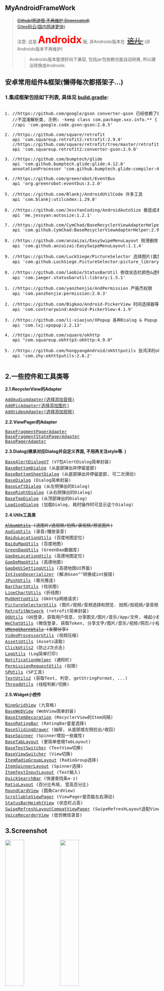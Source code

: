 ## MyAndroidFrameWork
> <a href="https://github.com/actor20170211030627/MyAndroidFrameWork"><s>Github(网速慢,不再维护 Deprecated)</s></a> <br/>
> <a href="https://gitee.com/actor20170211030627/MyAndroidFrameWork">Gitee码云(国内网速更快)</a>
> 
> 注意: 这是 <font color='red' size='6'><b>Androidx</b></font> 版, 非Androidx版本在&nbsp;
  <a style="font-size:23px" href="./README-1.4.1.md"><s>这儿 </s></a>
  &nbsp;(非Androidx版本不再维护) <br/>
>> Androidx版本能很好向下兼容, 包括jar包依赖也能自动转换, 所以建议转换成Androidx.


## 安卓常用组件&框架(懒得每次都搭架子...)
### 1.集成框架包括如下列表, 具体见 <a href="myandroidframework/build.gradle">build.gradle</a>:
<pre>
<ol><li>//https://github.com/google/gson converter-gson 已经依赖了Gson2.8.5
//不混淆解析类, 示例: -keep class com.package.xxx.info.** { *; }
//api 'com.google.code.gson:gson:2.8.5'
</li>
<li>//https://github.com/square/retrofit
api 'com.squareup.retrofit2:retrofit:2.9.0'
//https://github.com/square/retrofit/tree/master/retrofit-converters/gson
api 'com.squareup.retrofit2:converter-gson:2.9.0'
</li>
<li>//https://github.com/bumptech/glide
api 'com.github.bumptech.glide:glide:4.12.0'
annotationProcessor 'com.github.bumptech.glide:compiler:4.12.0'
</li>
<li>//https://github.com/greenrobot/EventBus
api 'org.greenrobot:eventbus:3.2.0'
</li>
<li>//https://github.com/Blankj/AndroidUtilCode 许多工具
api 'com.blankj:utilcodex:1.29.0'
</li>
<li>//https://github.com/JessYanCoding/AndroidAutoSize 极低成本的 Android 屏幕适配方案
api 'me.jessyan:autosize:1.2.1'
</li>
<li>//https://github.com/CymChad/BaseRecyclerViewAdapterHelper
api 'com.github.CymChad:BaseRecyclerViewAdapterHelper:2.9.50'
</li>
<li>//https://github.com/anzaizai/EasySwipeMenuLayout 侧滑删除
api 'com.github.anzaizai:EasySwipeMenuLayout:1.1.4'
</li>
<li>//https://github.com/LuckSiege/PictureSelector 选择图片(裁剪,压缩)、视频、音频
api 'com.github.LuckSiege.PictureSelector:picture_library:v2.6.0'
</li>
<li>//https://github.com/laobie/StatusBarUtil 修改状态栏颜色&透明度等
api 'com.jaeger.statusbarutil:library:1.5.1'
</li>
<li>//https://github.com/yanzhenjie/AndPermission 严振杰权限
api 'com.yanzhenjie:permission:2.0.3'
</li>
<li>//https://github.com/Bigkoo/Android-PickerView 时间选择器等等等
api 'com.contrarywind:Android-PickerView:4.1.9'
</li>
<li>//https://github.com/li-xiaojun/XPopup 各种Dialog & Popup
api 'com.lxj:xpopup:2.2.13'
</li>
<li>//https://github.com/square/okhttp
api "com.squareup.okhttp3:okhttp:4.9.0"
</li>
<li>//https://github.com/hongyangAndroid/okhttputils 张鸿洋的okhttp
api 'com.zhy:okhttputils:2.6.2'
</li></ol></pre>

## 2.一些控件和工具类等
**2.1.RecyclerView的Adapter**
<pre>
<a href="myandroidframework/src/main/java/com/actor/myandroidframework/adapter_recyclerview/AddAudioAdapter.java">AddAudioAdapter(选择添加音频)</a>
<a href="myandroidframework/src/main/java/com/actor/myandroidframework/adapter_recyclerview/AddPicAdapter.java">AddPicAdapter(选择添加图片)</a>
<a href="myandroidframework/src/main/java/com/actor/myandroidframework/adapter_recyclerview/AddVideoAdapter.java">AddVideoAdapter(选择添加视频)</a>
</pre>

**2.2.ViewPager的Adapter**
<pre>
<a href="myandroidframework/src/main/java/com/actor/myandroidframework/adapter_viewpager/BaseFragmentPagerAdapter.java">BaseFragmentPagerAdapter</a>
<a href="myandroidframework/src/main/java/com/actor/myandroidframework/adapter_viewpager/BaseFragmentStatePagerAdapter.java">BaseFragmentStatePagerAdapter</a>
<a href="myandroidframework/src/main/java/com/actor/myandroidframework/adapter_viewpager/BasePagerAdapter.java">BasePagerAdapter</a>
</pre>

**2.3.Dialog(继承对应Dialog并自定义界面, 不用再关注style等. )**
<pre>
<a href="myandroidframework/src/main/java/com/actor/myandroidframework/dialog/BaseAlertDialogV7.java">BaseAlertDialogV7</a> (V7包AlertDialog简单封装)
<a href="myandroidframework/src/main/java/com/actor/myandroidframework/dialog/BaseBottomDialog.java">BaseBottomDialog</a> (从底部弹出并停留底部)
<a href="myandroidframework/src/main/java/com/actor/myandroidframework/dialog/BaseBottomSheetDialog.java">BaseBottomSheetDialog</a> (从底部弹出并停留底部, 可二次滑动)
<a href="myandroidframework/src/main/java/com/actor/myandroidframework/dialog/BaseDialog.java">BaseDialog</a> (Dialog简单封装)
<a href="myandroidframework/src/main/java/com/actor/myandroidframework/dialog/BaseLeftDialog.java">BaseLeftDialog</a> (从左侧弹出的Dialog)
<a href="myandroidframework/src/main/java/com/actor/myandroidframework/dialog/BaseRightDialog.java">BaseRightDialog</a> (从右侧弹出的Dialog)
<a href="myandroidframework/src/main/java/com/actor/myandroidframework/dialog/BaseTopDialog.java">BaseTopDialog</a> (从顶部弹出的Dialog)
<a href="myandroidframework/src/main/java/com/actor/myandroidframework/dialog/LoadingDialog.java">LoadingDialog</a> (加载Dialog, 耗时操作时可显示这个Dialog)
</pre>

**2.4.Utils工具类**
<pre>
<s><a href="myandroidframework/src/main/java/com/actor/myandroidframework/utils/album/AlbumUtils.java">AlbumUtils</a> (选图片/选视频/拍照/录视频/预览图片)</s>
<a href="myandroidframework/src/main/java/com/actor/myandroidframework/utils/audio/AudioUtils.java">AudioUtils</a> (录音/播放录音)
<a href="myandroidframework/src/main/java/com/actor/myandroidframework/utils/baidu/BaiduLocationUtils.java">BaiduLocationUtils</a> (百度地图定位)
<a href="myandroidframework/src/main/java/com/actor/myandroidframework/utils/baidu/BaiduMapUtils.java">BaiduMapUtils</a> (百度地图)
<a href="myandroidframework/src/main/java/com/actor/myandroidframework/utils/database/GreenDaoUtils.java">GreenDaoUtils</a> (GreenDao数据库)
<a href="myandroidframework/src/main/java/com/actor/myandroidframework/utils/gaode/GaoDeLocationUtils.java">GaoDeLocationUtils</a> (高德地图定位)
<a href="myandroidframework/src/main/java/com/actor/myandroidframework/utils/gaode/GaoDeMapUtils.java">GaoDeMapUtils</a> (高德地图)
<a href="myandroidframework/src/main/java/com/actor/myandroidframework/utils/gaode/GaoDeUiSettingUtils.java">GaoDeUiSettingUtils</a> (高德地图UI界面)
<a href="myandroidframework/src/main/java/com/actor/myandroidframework/utils/gson/IntJsonDeserializer.java">IntJsonDeserializer</a> (解决Gson""转换成int报错)
<a href="myandroidframework/src/main/java/com/actor/myandroidframework/utils/jpush/JPushUtils.java">JPushUtils</a> (极光推送)
<a href="myandroidframework/src/main/java/com/actor/myandroidframework/utils/mpchart/BarChartUtils.java">BarChartUtils</a> (柱状图)
<a href="myandroidframework/src/main/java/com/actor/myandroidframework/utils/mpchart/LineChartUtils.java">LineChartUtils</a> (折线图)
<a href="myandroidframework/src/main/java/com/actor/myandroidframework/utils/okhttputils/MyOkHttpUtils.java">MyOkHttpUtils</a> (Okhttp网络请求)
<a href="myandroidframework/src/main/java/com/actor/myandroidframework/utils/picture_selector/PictureSelectorUtils.java">PictureSelectorUtils</a> (图片/视频/音频选择和预览. 拍照/拍视频/录音频)
<a href="myandroidframework/src/main/java/com/actor/myandroidframework/utils/retrofit/RetrofitNetwork.java">RetrofitNetwork</a> (retrofit简单封装)
<a href="myandroidframework/src/main/java/com/actor/myandroidframework/utils/tencent/QQUtils.java">QQUtils</a> (QQ登录, 获取用户信息, 分享图文/图片/音乐/App/文件, 唤起小程序/小游戏...)
<a href="myandroidframework/src/main/java/com/actor/myandroidframework/utils/tencent/WeChatUtils.java">WeChatUtils</a> (微信登录, 获取Token, 分享文字/图片/音乐/视频/网页/小程序/文件, 支付, 订阅消息...)
<s><a href="myandroidframework/src/main/java/com/actor/myandroidframework/utils/umeng/UMengShareUtils.java">UMengShareUtils</a> (友盟分享)</s>
<a href="myandroidframework/src/main/java/com/actor/myandroidframework/utils/video/VideoProcessorUtils.java">VideoProcessorUtils</a> (视频压缩)
<a href="myandroidframework/src/main/java/com/actor/myandroidframework/utils/AssetsUtils.java">AssetsUtils</a> (Assets读取)
<a href="myandroidframework/src/main/java/com/actor/myandroidframework/utils/ClickUtils2.java">ClickUtils2</a> (防止2次点击)
<a href="myandroidframework/src/main/java/com/actor/myandroidframework/utils/LogUtils.java">LogUtils</a> (Log简单打印)
<a href="myandroidframework/src/main/java/com/actor/myandroidframework/utils/NotificationHelper.java">NotificationHelper</a> (通知栏)
<a href="myandroidframework/src/main/java/com/actor/myandroidframework/utils/PermissionRequestUtils.java">PermissionRequestUtils</a> (权限)
<a href="myandroidframework/src/main/java/com/actor/myandroidframework/utils/SPUtils.java">SPUtils</a> (SP工具)
<a href="myandroidframework/src/main/java/com/actor/myandroidframework/utils/TextUtils2.java">TextUtils2</a> (获取Text, 判空, getStringFormat, ...)
<a href="myandroidframework/src/main/java/com/actor/myandroidframework/utils/ThreadUtils.java">ThreadUtils</a> (线程判断/切换)
</pre>

**2.5.Widget小控件**
<pre>
<a href="myandroidframework/src/main/java/com/actor/myandroidframework/widget/NineGridView/NineGridView.java">NineGridView</a> (九宫格)
<a href="myandroidframework/src/main/java/com/actor/myandroidframework/widget/webview/BaseWebView.java">BaseWebView</a> (WebView简单封装)
<a href="myandroidframework/src/main/java/com/actor/myandroidframework/widget/BaseItemDecoration.java">BaseItemDecoration</a> (RecyclerView的Item间隔)
<a href="myandroidframework/src/main/java/com/actor/myandroidframework/widget/BaseRatingBar.java">BaseRatingBar</a> (RatingBar星星选择)
<a href="myandroidframework/src/main/java/com/actor/myandroidframework/widget/BaseSlidingDrawer.java">BaseSlidingDrawer</a> (抽屉, 从底部或左侧拉出/收回)
<a href="myandroidframework/src/main/java/com/actor/myandroidframework/widget/BaseSpinner.java">BaseSpinner</a> (Spinner增加一些属性)
<a href="myandroidframework/src/main/java/com/actor/myandroidframework/widget/BaseTabLayout.java">BaseTabLayout</a> (更简单使用TabLayout)
<a href="myandroidframework/src/main/java/com/actor/myandroidframework/widget/BaseTextSwitcher.java">BaseTextSwitcher</a> (TextView切换)
<a href="myandroidframework/src/main/java/com/actor/myandroidframework/widget/BaseViewSwitcher.java">BaseViewSwitcher</a> (View切换)
<a href="myandroidframework/src/main/java/com/actor/myandroidframework/widget/ItemRadioGroupLayout.java">ItemRadioGroupLayout</a> (RadioGroup选择)
<a href="myandroidframework/src/main/java/com/actor/myandroidframework/widget/ItemSpinnerLayout.java">ItemSpinnerLayout</a> (Spinner选择)
<a href="myandroidframework/src/main/java/com/actor/myandroidframework/widget/ItemTextInputLayout.java">ItemTextInputLayout</a> (Text输入)
<a href="myandroidframework/src/main/java/com/actor/myandroidframework/widget/QuickSearchBar.java">QuickSearchBar</a> (快速查找条a-z)
<a href="myandroidframework/src/main/java/com/actor/myandroidframework/widget/RatioLayout.java">RatioLayout</a> (百分比布局, 宽高百分比)
<a href="myandroidframework/src/main/java/com/actor/myandroidframework/widget/RoundCardView.java">RoundCardView</a> (圆角CardView)
<a href="myandroidframework/src/main/java/com/actor/myandroidframework/widget/ScrollableViewPager.java">ScrollableViewPager</a> (ViewPager是否能左右滑动)
<a href="myandroidframework/src/main/java/com/actor/myandroidframework/widget/StatusBarHeightView.java">StatusBarHeightView</a> (状态栏占高)
<a href="myandroidframework/src/main/java/com/actor/myandroidframework/widget/SwipeRefreshLayoutCompatViewPager.java">SwipeRefreshLayoutCompatViewPager</a> (SwipeRefreshLayout适配ViewPager里的下拉)
<a href="myandroidframework/src/main/java/com/actor/myandroidframework/widget/VoiceRecorderView.java">VoiceRecorderView</a> (低仿微信录音)
</pre>

## 3.Screenshot
<img src="captures/BaseTextSwitcher_And_BaseViewSwitcher.gif" width=35%></img>
<img src="captures/BaseBottomSheetDialogFragment.gif" width=35%></img> <br/>
<img src="captures/QuickSearchBar.gif" width=35%></img>
<img src="captures/BaseRatingBar.gif" width=35%></img>

## 4.Sample
<a href="app/build/outputs/apk/debug/app-debug.apk">download apk</a>

## 5.minSdkVersion [![API](https://img.shields.io/badge/API-19%2B-brightgreen.svg?style=flat)](https://android-arsenal.com/api?level=19)
    如果您项目的minSdkVersion小于19, 集成后可能会报错: Manifest merger failed with multiple errors, see logs

## 6.How to
To get a Git project into your build:

**Step 1.** Add the JitPack repository to your build file

Add it in your root build.gradle at the end of repositories:
<pre>
    allprojects {
        repositories {
            ...
            maven { url 'https://jitpack.io' }
        }
    }
</pre>

**Step 2.** Add the dependency, the last version(最新版本):
<s>Github:</s>[![](https://jitpack.io/v/actor20170211030627/MyAndroidFrameWork.svg)](https://jitpack.io/#actor20170211030627/MyAndroidFrameWork) &nbsp; Gitee: [![](https://jitpack.io/v/com.gitee.actor20170211030627/MyAndroidFrameWork.svg)](https://jitpack.io/#com.gitee.actor20170211030627/MyAndroidFrameWork)
<pre>
    android {
      ...
      compileOptions {
        sourceCompatibility JavaVersion.VERSION_1_8
        targetCompatibility JavaVersion.VERSION_1_8
      }
    }

    dependencies {
            //https://gitee.com/actor20170211030627/MyAndroidFrameWork
            implementation 'com.gitee.actor20170211030627.MyAndroidFrameWork:myandroidframework:gitee's last version'
            <s>implementation 'com.github.actor20170211030627.MyAndroidFrameWork:myandroidframework:github's last version'(不再维护 Deprecated)</s>
    }
</pre>
## 7.1. 需要在自己项目中集成<code>constraint</code>包, 否则报错
    implementation 'androidx.constraintlayout:constraintlayout:version xxx'//约束布局, 版本version>=1.1.3

## 7.2. ButterKnife没有集成, 如果使用, 需要自己集成
    //https://github.com/JakeWharton/butterknife
    implementation 'com.jakewharton:butterknife:10.2.3'
    annotationProcessor 'com.jakewharton:butterknife-compiler:10.2.3'

## 8.<code>AndroidManifest.xml</code>合并清单文件报错
    1.如果你的清单文件中的 allowBackup = false, 那么需要添加一句: tools:replace="android:allowBackup", 示例:
    <application
        android:allowBackup="false"
        tools:replace="android:allowBackup"

    2.如果报错: AndroidManifest.xml:15:5-134:19: AAPT: error: attribute android:requestLegacyExternalStorage not found.
      需要将 compileSdkVersion 升级到 29

## 9.项目中已经添加了混淆文件, 如果需要混淆, 只需在自己项目中打开混淆配置:
<pre>
    android {
        ...
        buildTypes {
            release {
                minifyEnabled true
                ...
            }
        }
    }
</pre>

## 10.使用步骤
<pre>
1.写一个 Application extends ActorApplication, 然后重写方法, 可参考: <a href="app/src/main/java/com/actor/sample/MyApplication.java">MyApplication</a>  (非必须继承, ActorApplication里有一些配置, 可把配置代码copy到自己Application)
2.写一个 BaseActivity extends ActorBaseActivity, 然后你的Activity 继承 BaseActivity (非必须继承)
3.写一个 BaseFragment extends ActorBaseFragment, 然后你的Fragment 继承 BaseFragment (非必须继承)
4.已经集成了 <a href="https://github.com/JessYanCoding/AndroidAutoSize">AndroidAutoSize</a>, 如果你需要使用它, 请在 AndroidManifest.xml 中填写全局设计图尺寸 (单位 dp):
  &lt;application>
    &lt;meta-data
        android:name="design_width_in_dp"
        android:value="(例)360"/>
    &lt;meta-data
        android:name="design_height_in_dp"
        android:value="(例)640"/>
  &lt;/application>
5.&lt;style name="AppTheme" parent="AppThemeForMyAndroidFrameWork"> 你的style可继承这个style (非必须继承)
</pre>

## 11.已移除 `REQUEST_INSTALL_PACKAGES`&nbsp;权限,如果使用的是2.0.0版本并且需要安装app, 请自行添加这个权限.<br/>&emsp;有问题请升级到最新版本: <s>Github:</s>[![](https://jitpack.io/v/actor20170211030627/MyAndroidFrameWork.svg)](https://jitpack.io/#actor20170211030627/MyAndroidFrameWork) Gitee: [![](https://jitpack.io/v/com.gitee.actor20170211030627/MyAndroidFrameWork.svg)](https://jitpack.io/#com.gitee.actor20170211030627/MyAndroidFrameWork), 或提交 <a href="https://gitee.com/actor20170211030627/MyAndroidFrameWork/issues">issues</a>, 或发邮箱: <a href="mailto:1455198886@qq.com">email</a>

## 12.License
[![License](https://img.shields.io/badge/license-Apache%202-green.svg)](https://www.apache.org/licenses/LICENSE-2.0)
